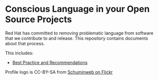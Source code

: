 # Conscious Language in your Open Source Projects

Red Hat has committed to removing problematic language from software
that we contribute to and release. This repository contains documents
about that process.

This includes:

 * [Best Practice and Recommendations](https://github.com/conscious-lang/conscious-lang-docs/blob/master/recommendations.md)

Profile logo is CC-BY-SA from [Schuminweb on Flickr](https://www.flickr.com/photos/64873675@N00/50067689637/)

